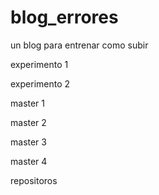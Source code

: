 # blog_errores
un blog para entrenar como subir 

experimento 1

experimento 2



master 1

master 2

master 3


master 4 

repositoros
